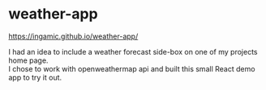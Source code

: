 # weather-app

https://ingamic.github.io/weather-app/


I had an idea to include a weather forecast side-box on one of my projects home page. </br>
I chose to work with openweathermap api and built this small React demo app to try it out.
